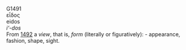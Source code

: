 <body>
  <p>G1491<br>  εἶδος  <br> eidos  <br><i>i‘-dos </i><br>From <a href="g1492.htm">1492</a>  a <i>view</i>, that is, <i>form</i> (literally or figuratively): - appearance, fashion, shape, sight.<br></p>
 </body>